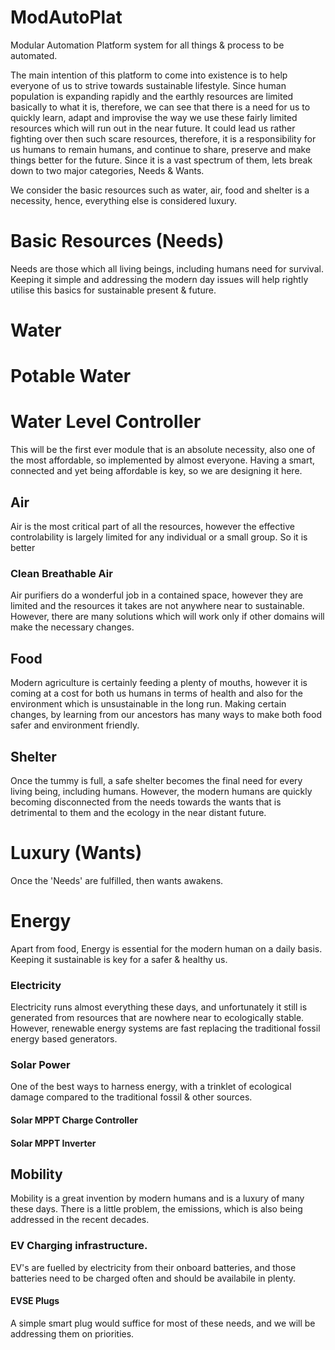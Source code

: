 # ModAutoPlat
Modular Automation Platform system for all things &amp; process to be automated.

The main intention of this platform to come into existence is to help everyone of us to strive towards sustainable lifestyle. Since human population is expanding rapidly and the earthly resources are limited basically to what it is, therefore, we can see that there is a need for us to quickly learn, adapt and improvise the way we use these fairly limited resources which will run out in the near future. It could lead us rather fighting over then such scare resources, therefore, it is a responsibility for us humans to remain humans, and continue to share, preserve and make things better for the future. Since it is a vast spectrum of them, lets break down to two major categories, Needs & Wants.

We consider the basic resources such as water, air, food and shelter is a necessity, hence, everything else is considered luxury.

# Basic Resources (Needs)
Needs are those which all living beings, including humans need for survival. Keeping it simple and addressing the modern day issues will help rightly utilise this basics for sustainable present & future.
 # Water
  # Potable Water
   # Water Level Controller
   This will be the first ever module that is an absolute necessity, also one of the most affordable, so implemented by almost everyone. Having a smart, connected and yet being affordable is key, so we are designing it here.

## Air
 Air is the most critical part of all the resources, however the effective controlability is largely limited for any individual or a small group. So it is better 
### Clean Breathable Air
  Air purifiers do a wonderful job in a contained space, however they are limited and the resources it takes are not anywhere near to sustainable. However, there are many solutions which will work only if other domains will make the necessary changes.
## Food
 Modern agriculture is certainly feeding a plenty of mouths, however it is coming at a cost for both us humans in terms of health and also for the environment which is unsustainable in the long run. Making certain changes, by learning from our ancestors has many ways to make both food safer and environment friendly.

## Shelter
 Once the tummy is full, a safe shelter becomes the final need for every living being, including humans. However, the modern humans are quickly becoming disconnected from the needs towards the wants that is detrimental to them and the ecology in the near distant future.

# Luxury (Wants)
Once the 'Needs' are fulfilled, then wants awakens.
 # Energy
 Apart from food, Energy is essential for the modern human on a daily basis. Keeping it sustainable is key for a safer & healthy us.
### Electricity
  Electricity runs almost everything these days, and unfortunately it still is generated from resources that are nowhere near to ecologically stable. However, renewable energy systems are fast replacing the traditional fossil energy based generators.
### Solar Power
  One of the best ways to harness energy, with a trinklet of ecological damage compared to the traditional fossil & other sources.
#### Solar MPPT Charge Controller
#### Solar MPPT Inverter

## Mobility
 Mobility is a great invention by modern humans and is a luxury of many these days. There is a little problem, the emissions, which is also being addressed in the recent decades.
### EV Charging infrastructure.
  EV's are fuelled by electricity from their onboard batteries, and those batteries need to be charged often and should be availabile in plenty.
#### EVSE Plugs
   A simple smart plug would suffice for most of these needs, and we will be addressing them on priorities.
